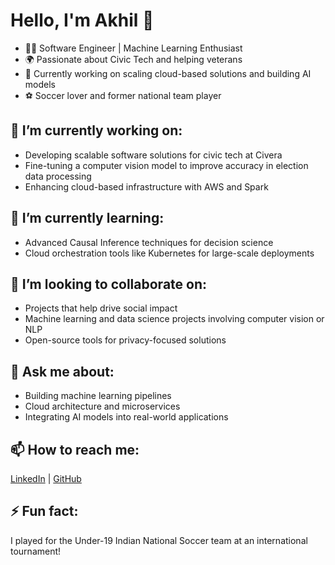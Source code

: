 # Hello, I'm Akhil 👋

- 👨‍💻 Software Engineer | Machine Learning Enthusiast
- 🌍 Passionate about Civic Tech and helping veterans
- 🚀 Currently working on scaling cloud-based solutions and building AI models
- ⚽ Soccer lover and former national team player

## 🔭 I’m currently working on:
- Developing scalable software solutions for civic tech at Civera
- Fine-tuning a computer vision model to improve accuracy in election data processing
- Enhancing cloud-based infrastructure with AWS and Spark

## 🌱 I’m currently learning:
- Advanced Causal Inference techniques for decision science
- Cloud orchestration tools like Kubernetes for large-scale deployments

## 👯 I’m looking to collaborate on:
- Projects that help drive social impact
- Machine learning and data science projects involving computer vision or NLP
- Open-source tools for privacy-focused solutions

## 💬 Ask me about:
- Building machine learning pipelines
- Cloud architecture and microservices
- Integrating AI models into real-world applications

## 📫 How to reach me:
[LinkedIn](https://www.linkedin.com/in/akhil-uthappa/) | [GitHub](https://github.com/akhiluthappa1)

## ⚡ Fun fact:
I played for the Under-19 Indian National Soccer team at an international tournament!
